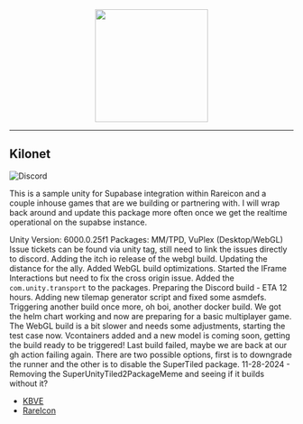 <center>
<a alt="KBVE Logo" href="https://kbve.com/" target="_blank" rel="noreferrer"><img src="https://raw.githubusercontent.com/KBVE/kbve.com/main/public/assets/img/letter_logo.png" width="200"></a>
</center>

---

## Kilonet

![Discord](https://img.shields.io/discord/342732838598082562?logo=discord)


This is a sample unity for Supabase integration within Rareicon and a couple inhouse games that are we building or partnering with.
I will wrap back around and update this package more often once we get the realtime operational on the supabse instance.

Unity Version: 6000.0.25f1
Packages: MM/TPD, VuPlex (Desktop/WebGL)
Issue tickets can be found via unity tag, still need to link the issues directly to discord.
Adding the itch io release of the webgl build.
Updating the distance for the ally.
Added WebGL build optimizations.
Started the IFrame Interactions but need to fix the cross origin issue.
Added the `com.unity.transport` to the packages.
Preparing the Discord build - ETA 12 hours.
Adding new tilemap generator script and fixed some asmdefs.
Triggering another build once more, oh boi, another docker build.
We got the helm chart working and now are preparing for a basic multiplayer game.
The WebGL build is a bit slower and needs some adjustments, starting the test case now.
Vcontainers added and a new model is coming soon, getting the build ready to be triggered!
Last build failed, maybe we are back at our gh action failing again. There are two possible options, first is to downgrade the runner and the other is to disable the SuperTiled package.
11-28-2024 - Removing the SuperUnityTiled2PackageMeme and seeing if it builds without it?

- [KBVE](https://kbve.com/)
- [RareIcon](https://rareicon.com/)